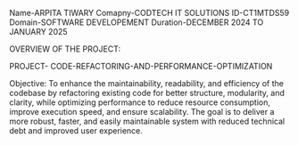 Name-ARPITA TIWARY
Comapny-CODTECH IT SOLUTIONS
ID-CT1MTDS59
Domain-SOFTWARE DEVELOPEMENT
Duration-DECEMBER 2024 TO JANUARY 2025

OVERVIEW OF THE PROJECT:

PROJECT- CODE-REFACTORING-AND-PERFORMANCE-OPTIMIZATION

Objective: To enhance the maintainability, readability, and efficiency of the codebase by refactoring existing
            code for better structure, modularity, and clarity, while optimizing performance to reduce resource
            consumption, improve execution speed, and ensure scalability. The goal is to deliver a more robust,
            faster, and easily maintainable system with reduced technical debt and improved user experience.
